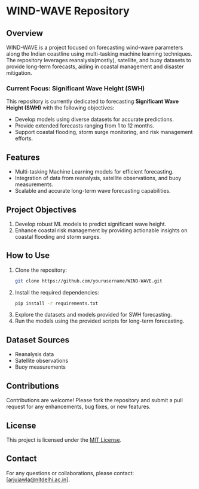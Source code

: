 # WIND-WAVE Repository

## Overview
WIND-WAVE is a project focused on forecasting wind-wave parameters along the Indian coastline using multi-tasking machine learning techniques. The repository leverages reanalysis(mostly), satellite, and buoy datasets to provide long-term forecasts, aiding in coastal management and disaster mitigation.

### Current Focus: Significant Wave Height (SWH)
This repository is currently dedicated to forecasting **Significant Wave Height (SWH)** with the following objectives:
- Develop models using diverse datasets for accurate predictions.
- Provide extended forecasts ranging from 1 to 12 months.
- Support coastal flooding, storm surge monitoring, and risk management efforts.

## Features
- Multi-tasking Machine Learning models for efficient forecasting.
- Integration of data from reanalysis, satellite observations, and buoy measurements.
- Scalable and accurate long-term wave forecasting capabilities.

## Project Objectives
1. Develop robust ML models to predict significant wave height.
3. Enhance coastal risk management by providing actionable insights on coastal flooding and storm surges.

## How to Use
1. Clone the repository:
   ```bash
   git clone https://github.com/yourusername/WIND-WAVE.git
   ```
2. Install the required dependencies:
   ```bash
   pip install -r requirements.txt
   ```
3. Explore the datasets and models provided for SWH forecasting.
4. Run the models using the provided scripts for long-term forecasting.

## Dataset Sources
- Reanalysis data
- Satellite observations
- Buoy measurements

## Contributions
Contributions are welcome! Please fork the repository and submit a pull request for any enhancements, bug fixes, or new features.

## License
This project is licensed under the [MIT License](LICENSE).

## Contact
For any questions or collaborations, please contact: [arjujawla@nitdelhi.ac.in].
